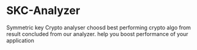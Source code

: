 # SKC-Analyzer
Symmetric key Crypto analyser
choosd best performing crypto algo from result concluded from our analyzer.
help you boost performance of your application
